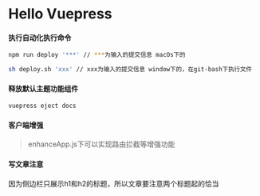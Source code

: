 # Hello Vuepress

#### 执行自动化执行命令
```bash
npm run deploy '***' // ***为输入的提交信息 macOs下的

sh deploy.sh 'xxx' // xxx为输入的提交信息 window下的，在git-bash下执行文件
```

#### 释放默认主题功能组件
```bash
vuepress eject docs
```

#### 客户端增强
> enhanceApp.js下可以实现路由拦截等增强功能

#### 写文章注意
因为侧边栏只展示h1和h2的标题，所以文章要注意两个标题起的恰当